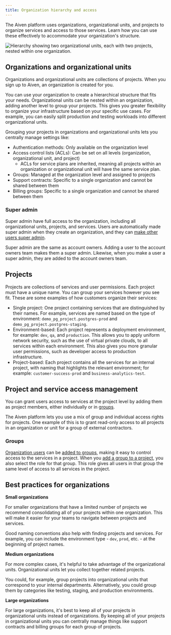 ```yaml
---
title: Organization hierarchy and access
---
```


The Aiven platform uses organizations, organizational units, and
projects to organize services and access to those services. Learn how
you can use these effectively to accommodate your organization's
structure.

![Hierarchy showing two organizational units, each with two projects, nested within one organization.](/images/platform/concepts/organizations_hierarchy.png)

## Organizations and organizational units

Organizations and organizational units are collections of projects. When
you sign up to Aiven, an organization is created for you.

You can use your organization to create a hierarchical structure that
fits your needs. Organizational units can be nested within an
organization, adding another level to group your projects. This gives
you greater flexibility to organize your infrastructure based on your
specific use cases. For example, you can easily split production and
testing workloads into different organizational units.

Grouping your projects in organizations and organizational units lets
you centrally manage settings like:

-   Authentication methods: Only available on the organization level
-   Access control lists (ACLs): Can be set on all levels (organization,
    organizational unit, and project)
    -   ACLs for service plans are inherited, meaning all projects
        within an organization or organizational unit will have the same
        service plan.
-   Groups: Managed at the organization level and assigned to projects
-   Support contracts: Specific to a single organization and cannot be
    shared between them
-   Billing groups: Specific to a single organization and cannot be
    shared between them

### Super admin

Super admin have full access to the organization, including all
organizational units, projects, and services. Users are automatically
made super admin when they create an organization, and they can
[make other users super admin](/docs/platform/howto/make-super-admin).

Super admin are the same as account owners. Adding a user to the account
owners team makes them a super admin. Likewise, when you make a user a
super admin, they are added to the account owners team.

## Projects

Projects are collections of services and user permissions. Each project
must have a unique name. You can group your services however you see
fit. These are some examples of how customers organize their services:

-   Single project: One project containing services that are
    distinguished by their names. For example, services are named based
    on the type of environment: `demo_pg_project.postgres-prod` and
    `demo_pg_project.postgres-staging`.
-   Environment-based: Each project represents a deployment environment,
    for example: `dev`, `qa`, and `production`. This allows you to apply
    uniform network security, such as the use of virtual private clouds,
    to all services within each environment. This also gives you more
    granular user permissions, such as developer access to production
    infrastructure.
-   Project-based: Each project contains all the services for an
    internal project, with naming that highlights the relevant
    environment; for example: `customer-success-prod` and
    `business-analytics-test`.

## Project and service access management

You can grant users access to services at the project level by adding
them as project members, either individually or in
[groups](/docs/platform/howto/add-groups-projects).

The Aiven platform lets you use a mix of group and individual access
rights for projects. One example of this is to grant read-only access to
all projects in an organization or unit for a group of external
contractors.

### Groups

[Organization users](/docs/platform/howto/manage-org-users) can be
[added to groups](/docs/platform/howto/manage-groups), making it easy to control access to the services in a
project. When you
[add a group to a project](/docs/platform/howto/add-groups-projects), you also select the role for that group. This role gives
all users in that group the same level of access to all services in the
project.

## Best practices for organizations

**Small organizations**

For smaller organizations that have a limited number of projects we
recommend consolidating all of your projects within one organization.
This will make it easier for your teams to navigate between projects and
services.

Good naming conventions also help with finding projects and services.
For example, you can include the environment type - `dev`, `prod`,
etc. - at the beginning of project names.

**Medium organizations**

For more complex cases, it's helpful to take advantage of the
organizational units. Organizational units let you collect together
related projects.

You could, for example, group projects into organizational units that
correspond to your internal departments. Alternatively, you could group
them by categories like testing, staging, and production environments.

**Large organizations**

For large organizations, it's best to keep all of your projects in
organizational units instead of organizations. By keeping all of your
projects in organizational units you can centrally manage things like
support contracts and billing groups for each group of projects.
